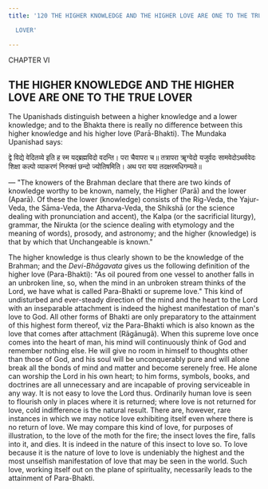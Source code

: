 ```yaml
---
title: '120 THE HIGHER KNOWLEDGE AND THE HIGHER LOVE ARE ONE TO THE TRUE

  LOVER'

---
```

  

CHAPTER VI

## THE HIGHER KNOWLEDGE AND THE HIGHER LOVE ARE ONE TO THE TRUE LOVER

The Upanishads distinguish between a higher knowledge and a lower
knowledge; and to the Bhakta there is really no difference between this
higher knowledge and his higher love (Parā-Bhakti). The Mundaka
Upanishad says:

द्वे विद्ये वेदितव्ये इति ह स्म यद्ब्रह्मविदो वदन्ति। परा चैवापरा च॥
तत्रापरा ॠग्वेदो यजुर्वदः सामवेदोऽथर्ववेदः शिक्षा कल्पो व्याकरणं
निरुक्तं छन्दो ज्योतिषमिति। अथ परा यया तदक्षरमधिगम्यते॥

— "The knowers of the Brahman declare that there are two kinds of
knowledge worthy to be known, namely, the Higher (Parā) and the lower
(Aparā). Of these the lower (knowledge) consists of the Rig-Veda, the
Yajur-Veda, the Sāma-Veda, the Atharva-Veda, the Shikshā (or the science
dealing with pronunciation and accent), the Kalpa (or the sacrificial
liturgy), grammar, the Nirukta (or the science dealing with etymology
and the meaning of words), prosody, and astronomy; and the higher
(knowledge) is that by which that Unchangeable is known."

The higher knowledge is thus clearly shown to be the knowledge of the
Brahman; and the *Devi-Bhāgavata* gives us the following definition of
the higher love (Para-Bhakti): "As oil poured from one vessel to another
falls in an unbroken line, so, when the mind in an unbroken stream
thinks of the Lord, we have what is called Para-Bhakti or supreme love."
This kind of undisturbed and ever-steady direction of the mind and the
heart to the Lord with an inseparable attachment is indeed the highest
manifestation of man's love to God. All other forms of Bhakti are only
preparatory to the attainment of this highest form thereof, viz the
Para-Bhakti which is also known as the love that comes after attachment
(Rāgānugā). When this supreme love once comes into the heart of man, his
mind will continuously think of God and remember nothing else. He will
give no room in himself to thoughts other than those of God, and his
soul will be unconquerably pure and will alone break all the bonds of
mind and matter and become serenely free. He alone can worship the Lord
in his own heart; to him forms, symbols, books, and doctrines are all
unnecessary and are incapable of proving serviceable in any way. It is
not easy to love the Lord thus. Ordinarily human love is seen to
flourish only in places where it is returned; where love is not returned
for love, cold indifference is the natural result. There are, however,
rare instances in which we may notice love exhibiting itself even where
there is no return of love. We may compare this kind of love, for
purposes of illustration, to the love of the moth for the fire; the
insect loves the fire, falls into it, and dies. It is indeed in the
nature of this insect to love so. To love because it is the nature of
love to love is undeniably the highest and the most unselfish
manifestation of love that may be seen in the world. Such love, working
itself out on the plane of spirituality, necessarily leads to the
attainment of Para-Bhakti.